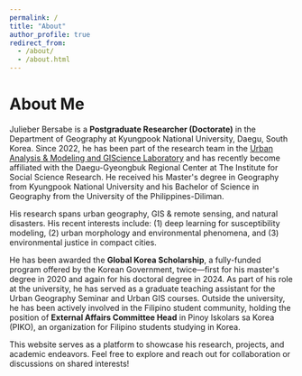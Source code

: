 ```yaml
---
permalink: /
title: "About"
author_profile: true
redirect_from: 
  - /about/
  - /about.html
---
```

About Me
======

Julieber Bersabe is a **Postgraduate Researcher (Doctorate)** in the Department of Geography at Kyungpook National University, Daegu, South Korea. Since 2022, he has been part of the research team in the [Urban Analysis & Modeling and GIScience Laboratory](https://ual.knu.ac.kr) and has recently become affiliated with the Daegu-Gyeongbuk Regional Center at The Institute for Social Science Research. He received his Master's degree in Geography from Kyungpook National University and his Bachelor of Science in Geography from the University of the Philippines-Diliman.

His research spans urban geography, GIS & remote sensing, and natural disasters. His recent interests include: (1) deep learning for susceptibility modeling, (2) urban morphology and environmental phenomena, and (3) environmental justice in compact cities.

He has been awarded the **Global Korea Scholarship**, a fully-funded program offered by the Korean Government, twice—first for his master's degree in 2020 and again for his doctoral degree in 2024. As part of his role at the university, he has served as a graduate teaching assistant for the Urban Geography Seminar and Urban GIS courses. Outside the university, he has been actively involved in the Filipino student community, holding the position of **External Affairs Committee Head** in Pinoy Iskolars sa Korea (PIKO), an organization for Filipino students studying in Korea.

This website serves as a platform to showcase his research, projects, and academic endeavors. Feel free to explore and reach out for collaboration or discussions on shared interests!

